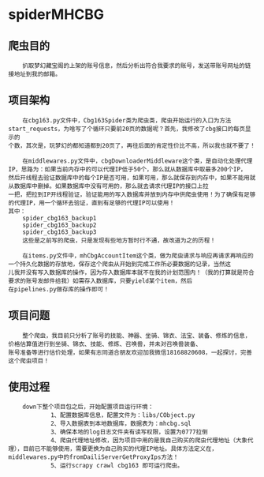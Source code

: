 # spiderMHCBG

## 爬虫目的
        扒取梦幻藏宝阁的上架的账号信息，然后分析出符合我要求的账号，发送带账号网址的链接地址到我的邮箱。

## 项目架构
        在cbg163.py文件中，Cbg163Spider类为爬虫类，爬虫开始运行的入口为方法start_requests，为啥写了个循环只要前20页的数据呢？首先，我修改了cbg接口的每页显示的
    个数，其次是，玩梦幻的都知道都到20页了，再往后面的肯定性价比不高，所以我也就不要了！

        在middlewares.py文件中，cbgDownloaderMiddleware这个类，是自动化处理代理IP，思路为：如果当前内存中的可以代理IP低于50个，那么就从数据库中取最多200个IP，
    然后开线程去验证数据库中的每个IP是否可用，如果可用，那么就保存到内存中，如果不能用就从数据库中删掉。如果数据库中没有可用的，那么就去请求代理IP的接口上拉
    一把，把拉到IP开线程验证，验证能用的写入数据库并放到内存中供爬虫使用！为了确保有足够的代理IP，用一个循环去验证，直到有足够的代理IP可以使用！
    其中：
        spider_cbg163_backup1
        spider_cbg163_backup2
        spider_cbg163_backup3
        这些是之前写的爬虫，只是发现有些地方暂时行不通，故改道为之的历程！
  
        在items.py文件中，mhCbgAccountItem这个类，做为爬虫请求与响应再请求再响应的一个持久化数据的存放地，保存这个爬虫从开始到完成工作所必要数据的记录，当然这
    儿我并没有写入数据库的操作，因为存入数据库本就不在我的计划范围内！（我的打算就是符合要求的账号发邮件给我）如需存入数据库，只要yield某个item，然后
    在pipelines.py做存库的操作即可！

## 项目问题
        整个爬虫，我目前只分析了账号的技能、神器、坐骑、锦衣、法宝、装备、修炼的信息，价格估算值进行到坐骑、锦衣、技能、修炼、召唤兽，并未对召唤兽装备、
    账号准备等进行估价处理，如果有志同道合朋友欢迎加我微信18168820608，一起探讨，完善这个爬虫项目！

## 使用过程
        down下整个项目包之后，开始配置项目运行环境：
                1、配置数据库信息，配置文件为：libs/CObject.py
                2、导入数据表到本地数据库，数据表为：mhcbg.sql
                3、确保本地的log日志文件夹有读写权限，设置为0777拉倒
                4、爬虫代理地址修改，因为项目中用的是我自己购买的爬虫代理地址（大象代理），目前已不能够使用，需要更换为自己购买的代理IP地址。具体方法定义在，middlewares.py中的fromDailiServerGetProxyIps方法！
                5、运行scrapy crawl cbg163 即可运行爬虫。
